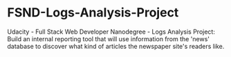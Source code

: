# FSND-Logs-Analysis-Project
Udacity - Full Stack Web Developer Nanodegree - Logs Analysis Project: Build an internal reporting tool that will use information from the 'news' database to discover what kind of articles the newspaper site's readers like.

